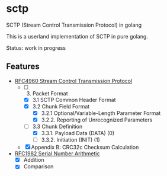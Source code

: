 # sctp
SCTP (Stream Control Transmission Protocol) in golang

This is a userland implementation of SCTP in pure golang.

Status: work in progress

## Features

- [RFC4960 Stream Control Transmission Protocol](https://tools.ietf.org/html/rfc4960)
  - [ ] 3. Packet Format
    - [X] 3.1 SCTP Common Header Format
    - [X] 3.2 Chunk Field Format
      - [X] 3.2.1 Optional/Variable-Length Parameter Format
      - [X] 3.2.2. Reporting of Unrecognized Parameters
    - [ ] 3.3 Chunk Definition
      - [X] 3.3.1. Payload Data (DATA) (0)
      - [ ] 3.3.2. Initiation (INIT) (1)
  - [X] Appendix B: CRC32c Checksum Calculation

- [RFC1982 Serial Number Arithmetic](https://tools.ietf.org/html/rfc1982)
  - [X] Addition
  - [X] Comparison
